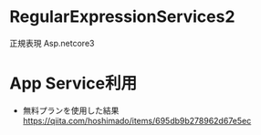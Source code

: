 # RegularExpressionServices2
正規表現 Asp.netcore3


# App Service利用
- 無料プランを使用した結果
https://qiita.com/hoshimado/items/695db9b278962d67e5ec